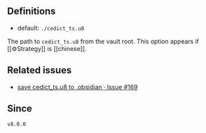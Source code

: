 ## Definitions

- default: `./cedict_ts.u8`

The path to `cedict_ts.u8` from the vault root. This option appears if [[⚙️Strategy]] is [[chinese]].

## Related issues

- [save cedict\_ts\.u8 to \.obsidian · Issue \#169](https://github.com/tadashi-aikawa/obsidian-various-complements-plugin/issues/169)

## Since

`v8.0.0`
